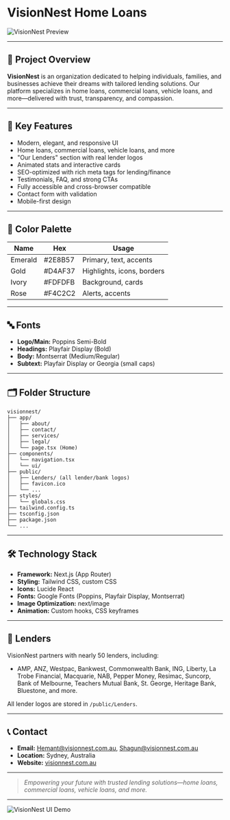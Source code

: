 # VisionNest Home Loans

![VisionNest Preview](docs/visionnest-preview.gif)

---

## 🚀 Project Overview

**VisionNest** is an organization dedicated to helping individuals, families, and businesses achieve their dreams with tailored lending solutions. Our platform specializes in home loans, commercial loans, vehicle loans, and more—delivered with trust, transparency, and compassion.

---

## 🌟 Key Features

- Modern, elegant, and responsive UI
- Home loans, commercial loans, vehicle loans, and more
- "Our Lenders" section with real lender logos
- Animated stats and interactive cards
- SEO-optimized with rich meta tags for lending/finance
- Testimonials, FAQ, and strong CTAs
- Fully accessible and cross-browser compatible
- Contact form with validation
- Mobile-first design

---

## 🎨 Color Palette

| Name      | Hex       | Usage                        |
|-----------|-----------|------------------------------|
| Emerald   | #2E8B57   | Primary, text, accents       |
| Gold      | #D4AF37   | Highlights, icons, borders   |
| Ivory     | #FDFDFB   | Background, cards            |
| Rose      | #F4C2C2   | Alerts, accents              |

---

## 🔤 Fonts

- **Logo/Main:** Poppins Semi-Bold
- **Headings:** Playfair Display (Bold)
- **Body:** Montserrat (Medium/Regular)
- **Subtext:** Playfair Display or Georgia (small caps)

---

## 🗂️ Folder Structure

```
visionnest/
├── app/
│   ├── about/
│   ├── contact/
│   ├── services/
│   ├── legal/
│   └── page.tsx (Home)
├── components/
│   └── navigation.tsx
│   └── ui/
├── public/
│   ├── Lenders/ (all lender/bank logos)
│   ├── favicon.ico
│   └── ...
├── styles/
│   └── globals.css
├── tailwind.config.ts
├── tsconfig.json
├── package.json
└── ...
```

---

## 🛠️ Technology Stack

- **Framework:** Next.js (App Router)
- **Styling:** Tailwind CSS, custom CSS
- **Icons:** Lucide React
- **Fonts:** Google Fonts (Poppins, Playfair Display, Montserrat)
- **Image Optimization:** next/image
- **Animation:** Custom hooks, CSS keyframes

---

## 🏦 Lenders

VisionNest partners with nearly 50 lenders, including:

- AMP, ANZ, Westpac, Bankwest, Commonwealth Bank, ING, Liberty, La Trobe Financial, Macquarie, NAB, Pepper Money, Resimac, Suncorp, Bank of Melbourne, Teachers Mutual Bank, St. George, Heritage Bank, Bluestone, and more.

All lender logos are stored in `/public/Lenders`.

---

## 📞 Contact

- **Email:** Hemant@visionnest.com.au, Shagun@visionnest.com.au
- **Location:** Sydney, Australia
- **Website:** [visionnest.com.au](https://visionnest.com.au)

---

> _Empowering your future with trusted lending solutions—home loans, commercial loans, vehicle loans, and more._

---

![VisionNest UI Demo](docs/visionnest-ui-demo.gif) 